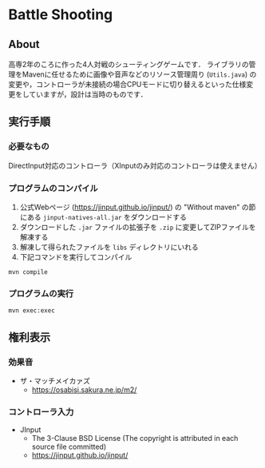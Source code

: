 # Battle Shooting

## About

高専2年のころに作った4人対戦のシューティングゲームです．
ライブラリの管理をMavenに任せるために画像や音声などのリソース管理周り (`Utils.java`) の変更や，コントローラが未接続の場合CPUモードに切り替えるといった仕様変更をしていますが，設計は当時のものです．

## 実行手順

### 必要なもの

DirectInput対応のコントローラ（XInputのみ対応のコントローラは使えません）

### プログラムのコンパイル

1. 公式Webページ (https://jinput.github.io/jinput/) の "Without maven" の節にある `jinput-natives-all.jar` をダウンロードする
1. ダウンロードした `.jar` ファイルの拡張子を `.zip` に変更してZIPファイルを解凍する
1. 解凍して得られたファイルを `libs` ディレクトリにいれる
1. 下記コマンドを実行してコンパイル

```
mvn compile
```

### プログラムの実行

```
mvn exec:exec
```

## 権利表示

### 効果音

* ザ・マッチメイカァズ
    * https://osabisi.sakura.ne.jp/m2/

### コントローラ入力

* JInput
    * The 3-Clause BSD License (The copyright is attributed in each source file committed)
    * https://jinput.github.io/jinput/

